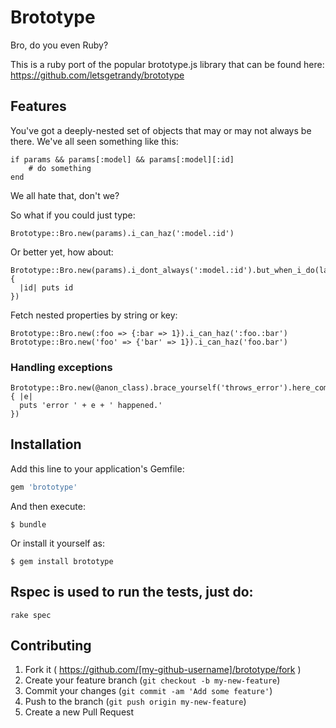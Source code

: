 # Brototype

Bro, do you even Ruby?

This is a ruby port of the popular brototype.js library that can be found here:
https://github.com/letsgetrandy/brototype

## Features

You've got a deeply-nested set of objects that may or may not always be there.
We've all seen something like this:

```
if params && params[:model] && params[:model][:id]
    # do something
end
```

We all hate that, don't we?

So what if you could just type:
```
Brototype::Bro.new(params).i_can_haz(':model.:id')
```

Or better yet, how about:
```
Brototype::Bro.new(params).i_dont_always(':model.:id').but_when_i_do(lambda {
  |id| puts id
})
```

Fetch nested properties by string or key:
```
Brototype::Bro.new(:foo => {:bar => 1}).i_can_haz(':foo.:bar')
Brototype::Bro.new('foo' => {'bar' => 1}).i_can_haz('foo.bar')
```

### Handling exceptions
```
Brototype::Bro.new(@anon_class).brace_yourself('throws_error').here_come_the_errors(lambda { |e|
  puts 'error ' + e + ' happened.'
})
```

## Installation

Add this line to your application's Gemfile:

```ruby
gem 'brototype'
```

And then execute:

    $ bundle

Or install it yourself as:

    $ gem install brototype

## Rspec is used to run the tests, just do:

```
rake spec
```

## Contributing

1. Fork it ( https://github.com/[my-github-username]/brototype/fork )
2. Create your feature branch (`git checkout -b my-new-feature`)
3. Commit your changes (`git commit -am 'Add some feature'`)
4. Push to the branch (`git push origin my-new-feature`)
5. Create a new Pull Request


